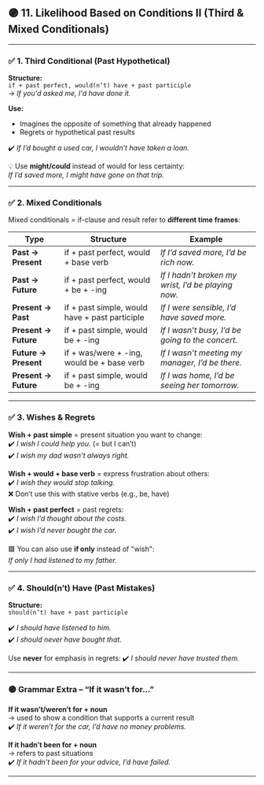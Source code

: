 ## 🟣 11. Likelihood Based on Conditions II (Third & Mixed Conditionals)

---

### ✅ 1. Third Conditional (Past Hypothetical)

**Structure:**  
`if + past perfect, would(n’t) have + past participle`  
→ _If you'd asked me, I'd have done it._

**Use:**  
- Imagines the opposite of something that already happened  
- Regrets or hypothetical past results

✔️ _If I’d bought a used car, I wouldn’t have taken a loan._

💡 Use **might/could** instead of would for less certainty:  
_If I’d saved more, I might have gone on that trip._

---

### ✅ 2. Mixed Conditionals

Mixed conditionals = if-clause and result refer to **different time frames**:

| Type                                      | Structure                                                  | Example                                           |
|------------------------------------------|------------------------------------------------------------|---------------------------------------------------|
| **Past → Present**                        | if + past perfect, would + base verb                      | _If I’d saved more, I’d be rich now._             |
| **Past → Future**                         | if + past perfect, would + be + -ing                      | _If I hadn’t broken my wrist, I’d be playing now._|
| **Present → Past**                        | if + past simple, would have + past participle            | _If I were sensible, I’d have saved more._        |
| **Present → Future**                      | if + past simple, would be + -ing                         | _If I wasn’t busy, I’d be going to the concert._  |
| **Future → Present**                      | if + was/were + -ing, would be + base verb                | _If I wasn’t meeting my manager, I’d be there._   |
| **Present → Future**                      | if + past simple, would be + -ing                         | _If I was home, I’d be seeing her tomorrow._      |

---

### ✅ 3. Wishes & Regrets

**Wish + past simple** = present situation you want to change:  
✔️ _I wish I could help you._ (= but I can’t)  
✔️ _I wish my dad wasn’t always right._

**Wish + would + base verb** = express frustration about others:  
✔️ _I wish they would stop talking._  
❌ Don’t use this with stative verbs (e.g., be, have)

**Wish + past perfect** = past regrets:  
✔️ _I wish I’d thought about the costs._  
✔️ _I wish I’d never bought the car._

🟪 You can also use **if only** instead of "wish":  
_If only I had listened to my father._

---

### ✅ 4. Should(n’t) Have (Past Mistakes)

**Structure:**  
`should(n’t) have + past participle`

✔️ _I should have listened to him._  
✔️ _I should never have bought that._

Use **never** for emphasis in regrets:
✔️ _I should never have trusted them._

---

### 🟣 Grammar Extra – “If it wasn’t for…”

**If it wasn’t/weren’t for + noun**  
→ used to show a condition that supports a current result  
✔️ _If it weren’t for the car, I’d have no money problems._

**If it hadn’t been for + noun**  
→ refers to past situations  
✔️ _If it hadn’t been for your advice, I’d have failed._

---